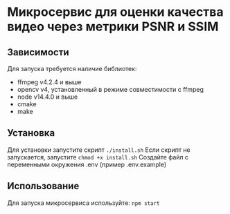 # Микросервис для оценки качества видео через метрики PSNR и SSIM

## Зависимости

Для запуска требуется наличие библиотек:
- ffmpeg v4.2.4 и выше
- opencv v4, установленный в режиме совместимости с ffmpeg
- node v14.4.0 и выше
- cmake
- make

## Установка

Для установки запустите скрипт `./install.sh`
Если скрипт не запускается, запустите `chmod +x install.sh`
Создайте файл с переменными окружения .env (пример .env.example)

## Использование

Для запуска микросервиса используйте: `npm start`

